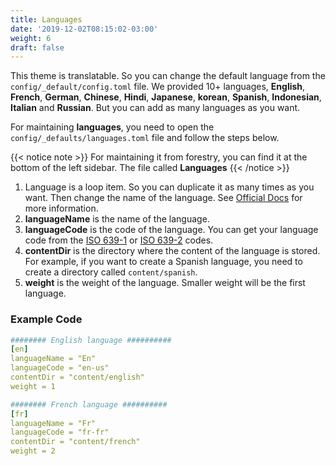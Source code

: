 ```yaml
---
title: Languages
date: '2019-12-02T08:15:02-03:00'
weight: 6
draft: false
---
```



This theme is translatable. So you can change the default language from the `config/_default/config.toml` file. We provided 10+ languages, **English**, **French**, **German**, **Chinese**, **Hindi**, **Japanese**, **korean**, **Spanish**, **Indonesian**, **Italian** and **Russian**. But you can add as many languages as you want.

For maintaining **languages**, you need to open the `config/_defaults/languages.toml` file and follow the steps below.

{{< notice note >}}
For maintaining it from forestry, you can find it at the bottom of the left sidebar. The file called **Languages**
{{< /notice >}}

1. Language is a loop item. So you can duplicate it as many times as you want. Then change the name of the language. See [Official Docs](https://gohugo.io/content-management/multilingual/) for more information.
2. **languageName** is the name of the language.
3. **languageCode** is the code of the language. You can get your language code from the [ISO 639-1](https://en.wikipedia.org/wiki/List_of_ISO_639-1_codes) or [ISO 639-2](https://en.wikipedia.org/wiki/List_of_ISO_639-2_codes) codes.
4. **contentDir** is the directory where the content of the language is stored. For example, if you want to create a Spanish language, you need to create a directory called `content/spanish`.
5. **weight** is the weight of the language. Smaller weight will be the first language.

### Example Code

```yaml
######## English language ##########
[en]
languageName = "En"
languageCode = "en-us"
contentDir = "content/english"
weight = 1

######## French language ##########
[fr]
languageName = "Fr"
languageCode = "fr-fr"
contentDir = "content/french"
weight = 2
```